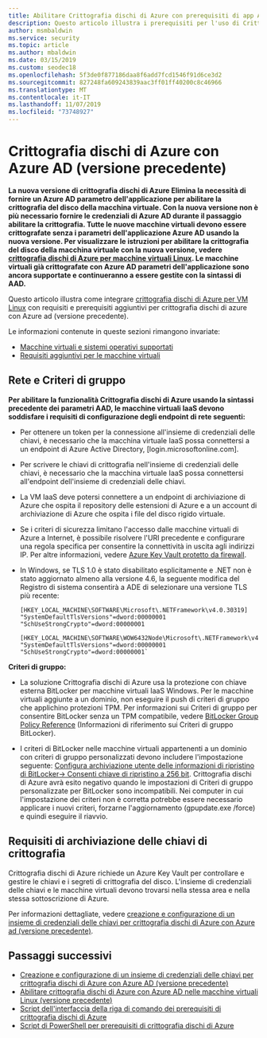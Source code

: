 ```yaml
---
title: Abilitare Crittografia dischi di Azure con prerequisiti di app Azure AD (versione precedente)
description: Questo articolo illustra i prerequisiti per l'uso di Crittografia dischi di Azure per le macchine virtuali IaaS.
author: msmbaldwin
ms.service: security
ms.topic: article
ms.author: mbaldwin
ms.date: 03/15/2019
ms.custom: seodec18
ms.openlocfilehash: 5f3de0f877186daa8f6add7fcd1546f91d6ce3d2
ms.sourcegitcommit: 827248fa609243839aac3ff01ff40200c8c46966
ms.translationtype: MT
ms.contentlocale: it-IT
ms.lasthandoff: 11/07/2019
ms.locfileid: "73748927"
---
```

# <a name="azure-disk-encryption-with-azure-ad-previous-release"></a>Crittografia dischi di Azure con Azure AD (versione precedente)

**La nuova versione di crittografia dischi di Azure Elimina la necessità di fornire un Azure AD parametro dell'applicazione per abilitare la crittografia del disco della macchina virtuale. Con la nuova versione non è più necessario fornire le credenziali di Azure AD durante il passaggio abilitare la crittografia. Tutte le nuove macchine virtuali devono essere crittografate senza i parametri dell'applicazione Azure AD usando la nuova versione. Per visualizzare le istruzioni per abilitare la crittografia del disco della macchina virtuale con la nuova versione, vedere [crittografia dischi di Azure per macchine virtuali Linux](disk-encryption-overview.md). Le macchine virtuali già crittografate con Azure AD parametri dell'applicazione sono ancora supportate e continueranno a essere gestite con la sintassi di AAD.**

Questo articolo illustra come integrare [crittografia dischi di Azure per VM Linux](disk-encryption-overview.md) con requisiti e prerequisiti aggiuntivi per crittografia dischi di azure con Azure ad (versione precedente).

Le informazioni contenute in queste sezioni rimangono invariate:

- [Macchine virtuali e sistemi operativi supportati](disk-encryption-overview.md#supported-vms-and-operating-systems)
- [Requisiti aggiuntivi per le macchine virtuali](disk-encryption-overview.md#additional-vm-requirements)


 

## <a name="networking-and-group-policy"></a>Rete e Criteri di gruppo

**Per abilitare la funzionalità Crittografia dischi di Azure usando la sintassi precedente dei parametri AAD, le macchine virtuali IaaS devono soddisfare i requisiti di configurazione degli endpoint di rete seguenti:** 
  - Per ottenere un token per la connessione all'insieme di credenziali delle chiavi, è necessario che la macchina virtuale IaaS possa connettersi a un endpoint di Azure Active Directory, \[login.microsoftonline.com\].
  - Per scrivere le chiavi di crittografia nell'insieme di credenziali delle chiavi, è necessario che la macchina virtuale IaaS possa connettersi all'endpoint dell'insieme di credenziali delle chiavi.
  - La VM IaaS deve potersi connettere a un endpoint di archiviazione di Azure che ospita il repository delle estensioni di Azure e a un account di archiviazione di Azure che ospita i file del disco rigido virtuale.
  -  Se i criteri di sicurezza limitano l'accesso dalle macchine virtuali di Azure a Internet, è possibile risolvere l'URI precedente e configurare una regola specifica per consentire la connettività in uscita agli indirizzi IP. Per altre informazioni, vedere [Azure Key Vault protetto da firewall](../../key-vault/key-vault-access-behind-firewall.md).
  - In Windows, se TLS 1.0 è stato disabilitato esplicitamente e .NET non è stato aggiornato almeno alla versione 4.6, la seguente modifica del Registro di sistema consentirà a ADE di selezionare una versione TLS più recente:
    
        [HKEY_LOCAL_MACHINE\SOFTWARE\Microsoft\.NETFramework\v4.0.30319]
        "SystemDefaultTlsVersions"=dword:00000001
        "SchUseStrongCrypto"=dword:00000001

        [HKEY_LOCAL_MACHINE\SOFTWARE\WOW6432Node\Microsoft\.NETFramework\v4.0.30319]
        "SystemDefaultTlsVersions"=dword:00000001
        "SchUseStrongCrypto"=dword:00000001` 
     

**Criteri di gruppo:**
 - La soluzione Crittografia dischi di Azure usa la protezione con chiave esterna BitLocker per macchine virtuali IaaS Windows. Per le macchine virtuali aggiunte a un dominio, non eseguire il push di criteri di gruppo che applichino protezioni TPM. Per informazioni sui Criteri di gruppo per consentire BitLocker senza un TPM compatibile, vedere [BitLocker Group Policy Reference](https://docs.microsoft.com/windows/security/information-protection/bitlocker/bitlocker-group-policy-settings#bkmk-unlockpol1) (Informazioni di riferimento sui Criteri di gruppo BitLocker).

-  I criteri di BitLocker nelle macchine virtuali appartenenti a un dominio con criteri di gruppo personalizzati devono includere l'impostazione seguente: [Configura archiviazione utente delle informazioni di ripristino di BitLocker-> Consenti chiave di ripristino a 256 bit](https://docs.microsoft.com/windows/security/information-protection/bitlocker/bitlocker-group-policy-settings). Crittografia dischi di Azure avrà esito negativo quando le impostazioni di Criteri di gruppo personalizzate per BitLocker sono incompatibili. Nei computer in cui l'impostazione dei criteri non è corretta potrebbe essere necessario applicare i nuovi criteri, forzarne l'aggiornamento (gpupdate.exe /force) e quindi eseguire il riavvio.  

## <a name="encryption-key-storage-requirements"></a>Requisiti di archiviazione delle chiavi di crittografia  

Crittografia dischi di Azure richiede un Azure Key Vault per controllare e gestire le chiavi e i segreti di crittografia del disco. L'insieme di credenziali delle chiavi e le macchine virtuali devono trovarsi nella stessa area e nella stessa sottoscrizione di Azure.

Per informazioni dettagliate, vedere [creazione e configurazione di un insieme di credenziali delle chiavi per crittografia dischi di Azure con Azure ad (versione precedente)](disk-encryption-key-vault-aad.md).
 
## <a name="next-steps"></a>Passaggi successivi

- [Creazione e configurazione di un insieme di credenziali delle chiavi per crittografia dischi di Azure con Azure AD (versione precedente)](disk-encryption-key-vault-aad.md)
- [Abilitare crittografia dischi di Azure con Azure AD nelle macchine virtuali Linux (versione precedente)](disk-encryption-linux-aad.md)
- [Script dell'interfaccia della riga di comando dei prerequisiti di crittografia dischi di Azure](https://github.com/ejarvi/ade-cli-getting-started)
- [Script di PowerShell per prerequisiti di crittografia dischi di Azure](https://github.com/Azure/azure-powershell/tree/master/src/Compute/Compute/Extension/AzureDiskEncryption/Scripts)